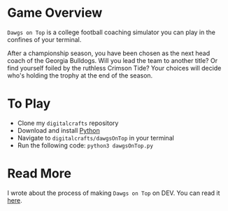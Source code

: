 # Game Overview

`Dawgs on Top` is a college football coaching simulator you can play in the confines of your terminal.

After a championship season, you have been chosen as the next head coach of the Georgia Bulldogs. Will you lead the team to another title? Or find yourself foiled by the ruthless Crimson Tide? Your choices will decide who's holding the trophy at the end of the season.

# To Play

- Clone my `digitalcrafts` repository
- Download and install [Python](https://www.python.org/downloads/)
- Navigate to `digitalcrafts/dawgsOnTop` in your terminal
- Run the following code: `python3 dawgsOnTop.py`

# Read More

I wrote about the process of making `Dawgs on Top` on DEV. You can read it [here](https://dev.to/rayleighrozier/dawgs-on-top-celebrating-georgias-national-championship-with-python-kod).
